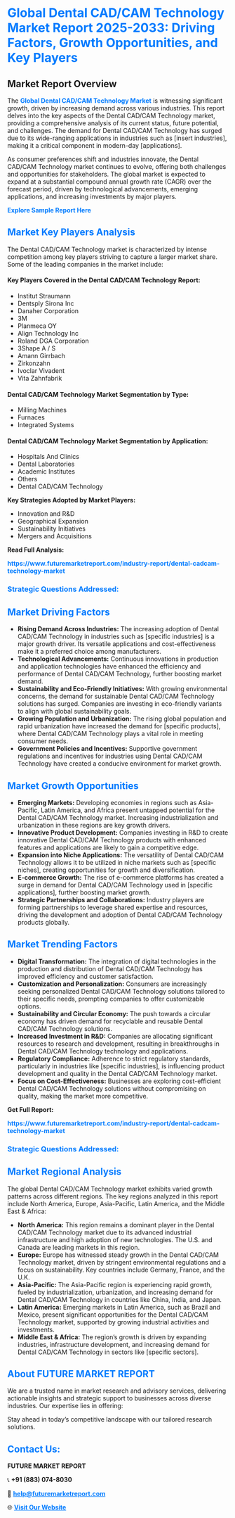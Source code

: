 <h1 style="color: #007BFF;">Global Dental CAD/CAM Technology Market Report 2025-2033: Driving Factors, Growth Opportunities, and Key Players</h1>

<section id="overview">
<h2>Market Report Overview</h2>
<p>The <a href="https://www.futuremarketreport.com/industry-report/dental-cadcam-technology-market" style="color: #007BFF; text-decoration: none;"><strong>Global Dental CAD/CAM Technology Market</strong></a> is witnessing significant growth, driven by increasing demand across various industries. This report delves into the key aspects of the Dental CAD/CAM Technology market, providing a comprehensive analysis of its current status, future potential, and challenges. The demand for Dental CAD/CAM Technology has surged due to its wide-ranging applications in industries such as [insert industries], making it a critical component in modern-day [applications].</p>
<p>As consumer preferences shift and industries innovate, the Dental CAD/CAM Technology market continues to evolve, offering both challenges and opportunities for stakeholders. The global market is expected to expand at a substantial compound annual growth rate (CAGR) over the forecast period, driven by technological advancements, emerging applications, and increasing investments by major players.</p>
</section>

<section id="overview">
<p><a href="https://www.futuremarketreport.com/request-sample/reportId=123621" style="color: #007BFF; text-decoration: none;"><strong>Explore Sample Report Here</strong></a></p>
</section>

<section id="key-players">
<h2 style="color: #007BFF;">Market Key Players Analysis</h2>
<p>The Dental CAD/CAM Technology market is characterized by intense competition among key players striving to capture a larger market share. Some of the leading companies in the market include:</p>
<h4>Key Players Covered in the Dental CAD/CAM Technology Report:</h4>
<ul><li>Institut Straumann</li><li>Dentsply Sirona Inc</li><li>Danaher Corporation</li><li>3M</li><li>Planmeca OY</li><li>Align Technology Inc</li><li>Roland DGA Corporation</li><li>3Shape A / S</li><li>Amann Girrbach</li><li>Zirkonzahn</li><li>Ivoclar Vivadent</li><li>Vita Zahnfabrik</li></ul>
<h4>Dental CAD/CAM Technology Market Segmentation by Type:</h4>
<ul><li>Milling Machines</li><li>Furnaces</li><li>Integrated Systems</li></ul>

<h4>Dental CAD/CAM Technology Market Segmentation by Application:</h4>
<ul><li>Hospitals And Clinics</li><li>Dental Laboratories</li><li>Academic Institutes</li><li>Others</li><li>Dental CAD/CAM Technology</li></ul>
<p><strong>Key Strategies Adopted by Market Players:</strong></p>
<ul>
<li>Innovation and R&D</li>
<li>Geographical Expansion</li>
<li>Sustainability Initiatives</li>
<li>Mergers and Acquisitions</li>
</ul>
</section>

<section>
<p><strong>Read Full Analysis: </strong></p><a href="https://www.futuremarketreport.com/industry-report/dental-cadcam-technology-market" style="color: #007BFF; text-decoration: none;"><strong>https://www.futuremarketreport.com/industry-report/dental-cadcam-technology-market</strong></a>
<h3 style="color: #007BFF;">Strategic Questions Addressed:</h3>
</section>

<section id="driving-factors">
<h2 style="color: #007BFF;">Market Driving Factors</h2>
<ul>
<li><strong>Rising Demand Across Industries:</strong> The increasing adoption of Dental CAD/CAM Technology in industries such as [specific industries] is a major growth driver. Its versatile applications and cost-effectiveness make it a preferred choice among manufacturers.</li>
<li><strong>Technological Advancements:</strong> Continuous innovations in production and application technologies have enhanced the efficiency and performance of Dental CAD/CAM Technology, further boosting market demand.</li>
<li><strong>Sustainability and Eco-Friendly Initiatives:</strong> With growing environmental concerns, the demand for sustainable Dental CAD/CAM Technology solutions has surged. Companies are investing in eco-friendly variants to align with global sustainability goals.</li>
<li><strong>Growing Population and Urbanization:</strong> The rising global population and rapid urbanization have increased the demand for [specific products], where Dental CAD/CAM Technology plays a vital role in meeting consumer needs.</li>
<li><strong>Government Policies and Incentives:</strong> Supportive government regulations and incentives for industries using Dental CAD/CAM Technology have created a conducive environment for market growth.</li>
</ul>
</section>

<section id="growth-opportunities">
<h2 style="color: #007BFF;">Market Growth Opportunities</h2>
<ul>
<li><strong>Emerging Markets:</strong> Developing economies in regions such as Asia-Pacific, Latin America, and Africa present untapped potential for the Dental CAD/CAM Technology market. Increasing industrialization and urbanization in these regions are key growth drivers.</li>
<li><strong>Innovative Product Development:</strong> Companies investing in R&D to create innovative Dental CAD/CAM Technology products with enhanced features and applications are likely to gain a competitive edge.</li>
<li><strong>Expansion into Niche Applications:</strong> The versatility of Dental CAD/CAM Technology allows it to be utilized in niche markets such as [specific niches], creating opportunities for growth and diversification.</li>
<li><strong>E-commerce Growth:</strong> The rise of e-commerce platforms has created a surge in demand for Dental CAD/CAM Technology used in [specific applications], further boosting market growth.</li>
<li><strong>Strategic Partnerships and Collaborations:</strong> Industry players are forming partnerships to leverage shared expertise and resources, driving the development and adoption of Dental CAD/CAM Technology products globally.</li>
</ul>
</section>

<section id="trending-factors">
<h2 style="color: #007BFF;">Market Trending Factors</h2>
<ul>
<li><strong>Digital Transformation:</strong> The integration of digital technologies in the production and distribution of Dental CAD/CAM Technology has improved efficiency and customer satisfaction.</li>
<li><strong>Customization and Personalization:</strong> Consumers are increasingly seeking personalized Dental CAD/CAM Technology solutions tailored to their specific needs, prompting companies to offer customizable options.</li>
<li><strong>Sustainability and Circular Economy:</strong> The push towards a circular economy has driven demand for recyclable and reusable Dental CAD/CAM Technology solutions.</li>
<li><strong>Increased Investment in R&D:</strong> Companies are allocating significant resources to research and development, resulting in breakthroughs in Dental CAD/CAM Technology technology and applications.</li>
<li><strong>Regulatory Compliance:</strong> Adherence to strict regulatory standards, particularly in industries like [specific industries], is influencing product development and quality in the Dental CAD/CAM Technology market.</li>
<li><strong>Focus on Cost-Effectiveness:</strong> Businesses are exploring cost-efficient Dental CAD/CAM Technology solutions without compromising on quality, making the market more competitive.</li>
</ul>
</section>

<section>
<p><strong>Get Full Report: </strong></p><a href="https://www.futuremarketreport.com/industry-report/dental-cadcam-technology-market" style="color: #007BFF; text-decoration: none;"><strong>https://www.futuremarketreport.com/industry-report/dental-cadcam-technology-market</strong></a>
<h3 style="color: #007BFF;">Strategic Questions Addressed:</h3>
</section>


<section id="regional-analysis">
<h2 style="color: #007BFF;">Market Regional Analysis</h2>
<p>The global Dental CAD/CAM Technology market exhibits varied growth patterns across different regions. The key regions analyzed in this report include North America, Europe, Asia-Pacific, Latin America, and the Middle East & Africa:</p>
<ul>
<li><strong>North America:</strong> This region remains a dominant player in the Dental CAD/CAM Technology market due to its advanced industrial infrastructure and high adoption of new technologies. The U.S. and Canada are leading markets in this region.</li>
<li><strong>Europe:</strong> Europe has witnessed steady growth in the Dental CAD/CAM Technology market, driven by stringent environmental regulations and a focus on sustainability. Key countries include Germany, France, and the U.K.</li>
<li><strong>Asia-Pacific:</strong> The Asia-Pacific region is experiencing rapid growth, fueled by industrialization, urbanization, and increasing demand for Dental CAD/CAM Technology in countries like China, India, and Japan.</li>
<li><strong>Latin America:</strong> Emerging markets in Latin America, such as Brazil and Mexico, present significant opportunities for the Dental CAD/CAM Technology market, supported by growing industrial activities and investments.</li>
<li><strong>Middle East & Africa:</strong> The region’s growth is driven by expanding industries, infrastructure development, and increasing demand for Dental CAD/CAM Technology in sectors like [specific sectors].</li>
</ul>
</section>

<footer>
<h2 style="color: #007BFF;">About FUTURE MARKET REPORT</h2>
<p>We are a trusted name in market research and advisory services, delivering actionable insights and strategic support to businesses across diverse industries. Our expertise lies in offering:</p>

<p>Stay ahead in today’s competitive landscape with our tailored research solutions.</p>

<h2 style="color: #007BFF;">Contact Us:</h2>
<p><strong>FUTURE MARKET REPORT</strong></p>
<p>📞 <strong>+91 (883) 074-8030</strong></p>
<p>📧 <strong><a href="mailto:help@futuremarketreport.com" style="color: #007BFF;">help@futuremarketreport.com</a></strong></p>
<p>🌐 <strong><a href="https://www.futuremarketreport.com/" style="color: #007BFF;">Visit Our Website</a></strong></p>
</footer>